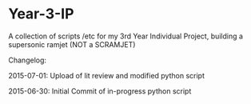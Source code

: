 # Year-3-IP
A collection of scripts /etc for my 3rd Year Individual Project, building a supersonic ramjet (NOT a SCRAMJET)

Changelog:

2015-07-01:
Upload of lit review and modified python script

2015-06-30:
Initial Commit of in-progress python script
